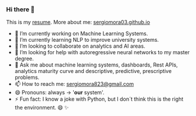 ### Hi there 👋

This is my [resume](https://www.canva.com/design/DADhSYqSGD4/1rn2crvsGf4aLQNChQLlJA/view?utm_content=DADhSYqSGD4&utm_campaign=designshare&utm_medium=link&utm_source=sharebutton). More about me: [sergiomora03.github.io](https://sergiomora03.github.io/)

- 🔭 I’m currently working on Machine Learning Systems.
- 🌱 I’m currently learning NLP to improve university systems.
- 👯 I’m looking to collaborate on analytics and AI areas.
- 🤔 I’m looking for help with autoregressive neural networks to my master degree.
- 💬 Ask me about machine learning systems, dashboards, Rest APIs, analytics maturity curve and descriptive, predictive, prescriptive problems.
- 📫 How to reach me: sergiomora823@gmail.com
- 😄 Pronouns: always -> '**our** system'.
- ⚡ Fun fact: I know a joke with Python, but I don´t think this is the right the environment. :smile: ✨

